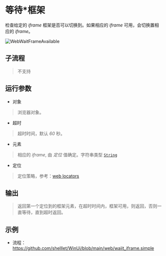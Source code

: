 # 等待*框架
检查给定的 *iframe* 框架是否可以切换到。如果相应的 *iframe* 可用，会切换置相应的 *iframe*。

![WebWaitFrameAvailable](./images/16.png ':size=90%')


## 子流程
> 不支持


## 运行参数
* 对象
>   浏览器对象。
* 超时
>   超时时间，默认 *60* 秒。
* 元素
>   相应的 *iframe*, 由 *定位* 值确定。字符串类型 [`String`](./types/String.md)
* 定位
>   定位策略，参考：[web locators](./introduction/webdriver/locators.md)


## 输出

> 返回第一个定位到的框架元素，在超时时间内，框架可用，则返回，否则一直等待，直到超时返回。


## 示例

* 流程：https://github.com/shelllet/WinUi/blob/main/web/waiit_iframe.simple



